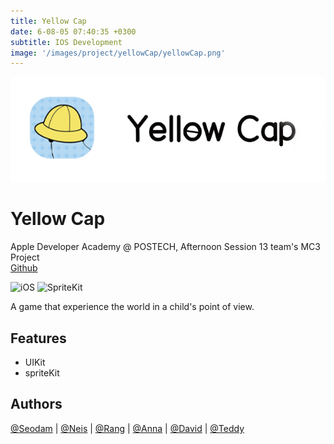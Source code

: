 ```yaml
---
title: Yellow Cap
date: 6-08-05 07:40:35 +0300
subtitle: IOS Development
image: '/images/project/yellowCap/yellowCap.png'
---
```


![mainImg](/images/project/yellowCap/yellowCap.png)

# Yellow Cap
Apple Developer Academy @ POSTECH, Afternoon Session 13 team's MC3 Project<br>
[Github](https://github.com/DeveloperAcademy-POSTECH/MC3-Team13-RiceCake)

![iOS](https://img.shields.io/badge/Swift-iOS-51a9e8?logo=Swift)
![SpriteKit](https://img.shields.io/badge/🎮-SpriteKit-%237A1FA2)

A game that experience the world in a child's point of view.

## Features
- UIKit
- spriteKit

## Authors
[@Seodam](https://github.com/seodam-hst) | [@Neis](https://github.com/JungYunseong) | [@Rang](https://github.com/bee712) | [@Anna](https://github.com/Eunbi-Cho) | [@David](https://github.com/David-ShinDJ) | [@Teddy](https://github.com/seunghoonkim34)
